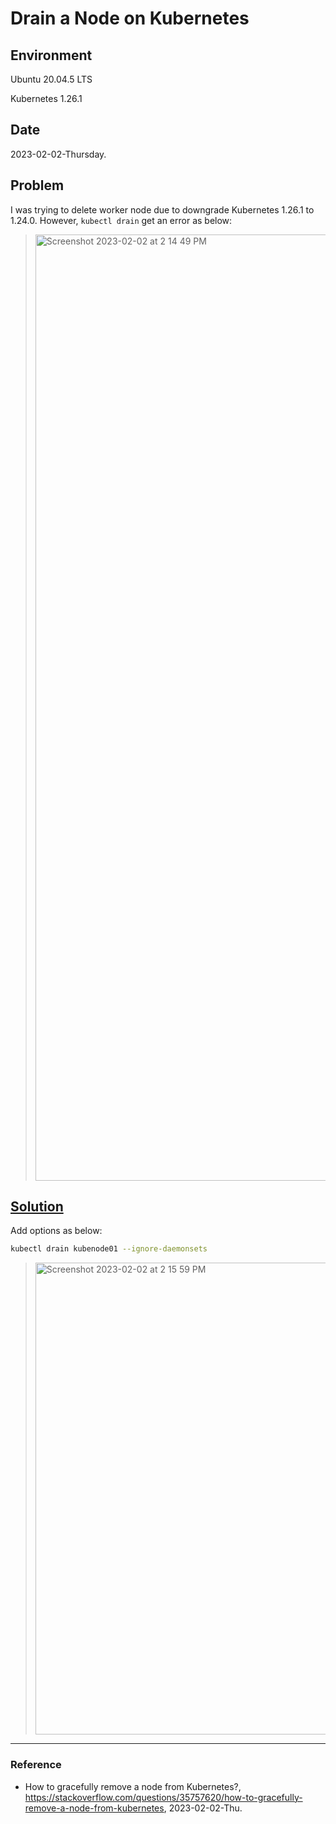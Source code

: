 # Drain a Node on Kubernetes

## Environment

Ubuntu 20.04.5 LTS

Kubernetes 1.26.1

## Date

2023-02-02-Thursday.

## Problem

I was trying to delete worker node due to downgrade Kubernetes 1.26.1 to 1.24.0. However, `kubectl drain` get an error as below:

> <img width="1514" alt="Screenshot 2023-02-02 at 2 14 49 PM" src="https://user-images.githubusercontent.com/20737479/216237639-f840ff19-cb70-4e77-86af-5d0484676751.png">

## [Solution](https://stackoverflow.com/questions/35757620/how-to-gracefully-remove-a-node-from-kubernetes)

Add options as below:

```Bash
kubectl drain kubenode01 --ignore-daemonsets
```

> <img width="755" alt="Screenshot 2023-02-02 at 2 15 59 PM" src="https://user-images.githubusercontent.com/20737479/216237794-976aca80-2fdd-4e2b-b697-aee2b0b54d9f.png">

---

### Reference
- How to gracefully remove a node from Kubernetes?, https://stackoverflow.com/questions/35757620/how-to-gracefully-remove-a-node-from-kubernetes, 2023-02-02-Thu.
